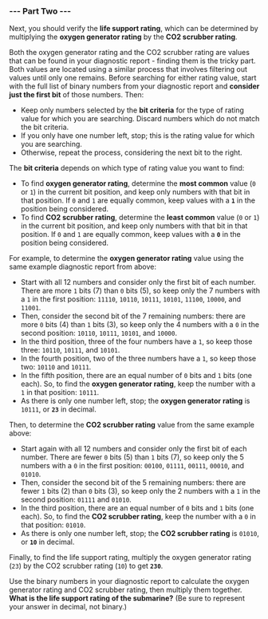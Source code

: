 ### --- Part Two ---

Next, you should verify the **life support rating**, which can be determined by
multiplying the **oxygen generator rating** by the **CO2 scrubber rating**.

Both the oxygen generator rating and the CO2 scrubber rating are values
that can be found in your diagnostic report - finding them is the tricky
part. Both values are located using a similar process that involves
filtering out values until only one remains. Before searching for either
rating value, start with the full list of binary numbers from your
diagnostic report and **consider just the first bit** of those numbers. Then:

- Keep only numbers selected by the **bit criteria** for the type of rating
value for which you are searching. Discard numbers which do not match
the bit criteria.
- If you only have one number left, stop; this is the rating value for
which you are searching.
- Otherwise, repeat the process, considering the next bit to the right.

The **bit criteria** depends on which type of rating value you want to find:

- To find **oxygen generator rating**, determine the **most common** value (`0` or
`1`) in the current bit position, and keep only numbers with that bit in
that position. If `0` and `1` are equally common, keep values with a <code><b>1</b></code> in
the position being considered.
- To find **CO2 scrubber rating**, determine the **least common** value (`0` or `1`)
in the current bit position, and keep only numbers with that bit in
that position. If `0` and `1` are equally common, keep values with a <code><b>0</b></code> in
the position being considered.

For example, to determine the **oxygen generator rating** value using the same
example diagnostic report from above:

- Start with all 12 numbers and consider only the first bit of each
number. There are more `1` bits (7) than `0` bits (5), so keep only the 7
numbers with a `1` in the first position: `11110`, `10110`, `10111`, `10101`,
`11100`, `10000`, and `11001`.
- Then, consider the second bit of the 7 remaining numbers: there are
more `0` bits (4) than `1` bits (3), so keep only the 4 numbers with a `0`
in the second position: `10110`, `10111`, `10101`, and `10000`.
- In the third position, three of the four numbers have a `1`, so keep
those three: `10110`, `10111`, and `10101`.
- In the fourth position, two of the three numbers have a `1`, so keep
those two: `10110` and `10111`.
- In the fifth position, there are an equal number of `0` bits and `1` bits
(one each). So, to find the **oxygen generator rating**, keep the number
with a `1` in that position: `10111`.
- As there is only one number left, stop; the **oxygen generator rating** is
`10111`, or <code><b>23</b></code> in decimal.

Then, to determine the **CO2 scrubber rating** value from the same example above:

- Start again with all 12 numbers and consider only the first bit of
each number. There are fewer `0` bits (5) than `1` bits (7), so keep only
the 5 numbers with a `0` in the first position: `00100`, `01111`, `00111`,
`00010`, and `01010`.
- Then, consider the second bit of the 5 remaining numbers: there are
fewer `1` bits (2) than `0` bits (3), so keep only the 2 numbers with a `1`
in the second position: `01111` and `01010`.
- In the third position, there are an equal number of `0` bits and `1` bits
(one each). So, to find the **CO2 scrubber rating**, keep the number with
a `0` in that position: `01010`.
- As there is only one number left, stop; the **CO2 scrubber rating** is
`01010`, or <code><b>10</b></code> in decimal.

Finally, to find the life support rating, multiply the oxygen generator
rating (`23`) by the CO2 scrubber rating (`10`) to get <code><b>230</b></code>.

Use the binary numbers in your diagnostic report to calculate the oxygen
generator rating and CO2 scrubber rating, then multiply them together. **What
is the life support rating of the submarine?** (Be sure to represent your
answer in decimal, not binary.)
